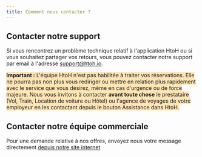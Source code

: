 ```yaml
---
title: Comment nous contacter ?
---
```


## Contacter notre support

Si vous rencontrez un problème technique relatif à l'application HtoH ou si vous souhaitez partager vos retours, vous pouvez contacter notre support par email à l'adresse [support@htoh.io](mailto:support@htoh.io).

<span style="background-color:moccasin;">**Important :** </span><span style="background-color:moccasin;">L'équipe HtoH n'est pas habilitée à traiter vos réservations. Elle ne pourra pas non plus vous rediriger ou mettre en relation plus rapidement avec le service que vous désirez, même en cas d'urgence ou de force majeure. Nous vous invitons à contacter </span><span style="background-color:moccasin;">**avant toute chose**</span><span style="background-color:moccasin;"> le prestataire (Vol, Train, Location de voiture ou Hôtel) ou l'agence de voyages de votre employeur en les contactant depuis le bouton Assistance dans HtoH.</span>

## Contacter notre équipe commerciale

Pour une demande relative à nos offres, envoyez nous votre message directement [depuis notre site internet](https://htoh.io/contact)